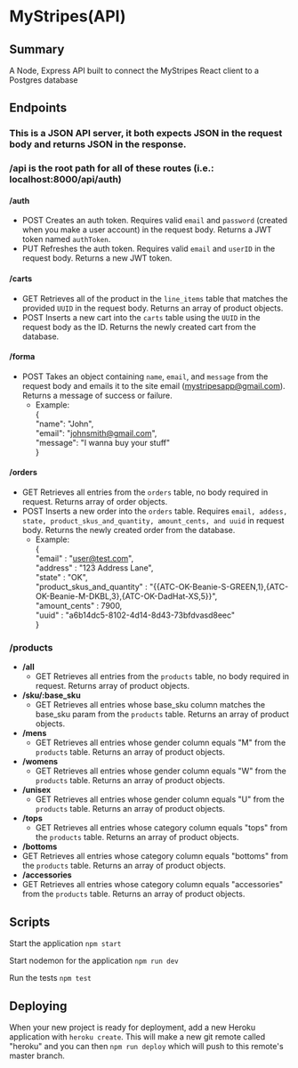 # MyStripes(API)

## Summary
A Node, Express API built to connect the MyStripes React client to a Postgres database


## Endpoints
### This is a JSON API server, it both expects JSON in the request body and returns JSON in the response.
### /api is the root path for all of these routes (i.e.: localhost:8000/api/auth)
#### /auth
- POST Creates an auth token. Requires valid ```email``` and ```password``` (created when you make a user account) in the request body. Returns a JWT token named ```authToken```.
- PUT Refreshes the auth token. Requires valid ```email``` and ```userID``` in the request body. Returns a new JWT token.

#### /carts
- GET Retrieves all of the product in the ```line_items``` table that matches the provided ```UUID``` in the request body. Returns an array of product objects.
- POST Inserts a new cart into the ```carts``` table using the ```UUID``` in the request body as the ID. Returns the newly created cart from the database.

#### /forma
- POST Takes an object containing ```name```, ```email```, and ```message``` from the request body and emails it to the site email (mystripesapp@gmail.com). Returns a message of success or failure.
    - Example:\
      {\
        "name": "John",\
        "email": "johnsmith@gmail.com",\
        "message": "I wanna buy your stuff"\
      }

#### /orders
- GET Retrieves all entries from the ```orders``` table, no body required in request. Returns array of order objects.
- POST Inserts a new order into the ```orders``` table. Requires ```email, addess, state, product_skus_and_quantity, amount_cents, and uuid``` in request body. Returns the newly created order from the database.
    - Example:\
      {\
          "email" : "user@test.com",\
          "address" : "123 Address Lane",\
          "state" : "OK",\
          "product_skus_and_quantity" : "{{ATC-OK-Beanie-S-GREEN,1},{ATC-OK-Beanie-M-DKBL,3},{ATC-OK-DadHat-XS,5}}",\
          "amount_cents" : 7900,\
          "uuid" : "a6b14dc5-8102-4d14-8d43-73bfdvasd8eec"\
      }

### /products
- **/all**
  - GET Retrieves all entries from the ```products``` table, no body required in request. Returns array of product objects.
- **/sku/:base_sku**
  - GET Retrieves all entries whose base_sku column matches the base_sku param from the ```products``` table. Returns an array of product objects.
- **/mens**
  - GET Retrieves all entries whose gender column equals "M" from the ```products``` table. Returns an array of product objects.
- **/womens**
  - GET Retrieves all entries whose gender column equals "W" from the ```products``` table. Returns an array of product objects.
- **/unisex**
  - GET Retrieves all entries whose gender column equals "U" from the ```products``` table. Returns an array of product objects.
- **/tops**
  - GET Retrieves all entries whose category column equals "tops" from the ```products``` table. Returns an array of product objects.
- **/bottoms**
 - GET Retrieves all entries whose category column equals "bottoms" from the ```products``` table. Returns an array of product objects.
- **/accessories**
 - GET Retrieves all entries whose category column equals "accessories" from the ```products``` table. Returns an array of product objects.


## Scripts

Start the application `npm start`

Start nodemon for the application `npm run dev`

Run the tests `npm test`

## Deploying

When your new project is ready for deployment, add a new Heroku application with `heroku create`. This will make a new git remote called "heroku" and you can then `npm run deploy` which will push to this remote's master branch.
